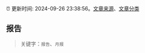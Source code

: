 :alarm_clock: 更新时间: 2024-09-26 23:38:56。[文章来源](/README.md)、[文章分类](/TAGS.md)

## 报告


> 关键字：`报告`、`月报`



